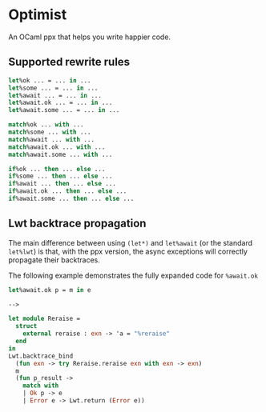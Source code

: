 # Optimist

An OCaml ppx that helps you write happier code.


## Supported rewrite rules

```ocaml
let%ok ... = ... in ...
let%some ... = ... in ...
let%await ... = ... in ...
let%await.ok ... = ... in ...
let%await.some ... = ... in ...

match%ok ... with ...
match%some ... with ...
match%await ... with ...
match%await.ok ... with ...
match%await.some ... with ...

if%ok ... then ... else ...
if%some ... then ... else ...
if%await ... then ... else ...
if%await.ok ... then ... else ...
if%await.some ... then ... else ...
```


## Lwt backtrace propagation

The main difference between using `(let*)` and `let%await` (or the standard
`let%lwt`) is that, with the ppx version, the async exceptions will correctly
propagate their backtraces.

The following example demonstrates the fully expanded code for `%await.ok`

```ocaml
let%await.ok p = m in e

-->

let module Reraise =
  struct
    external reraise : exn -> 'a = "%reraise"
  end
in
Lwt.backtrace_bind
  (fun exn -> try Reraise.reraise exn with exn -> exn)
  m
  (fun p_result ->
    match with
    | Ok p -> e
    | Error e -> Lwt.return (Error e))
```

